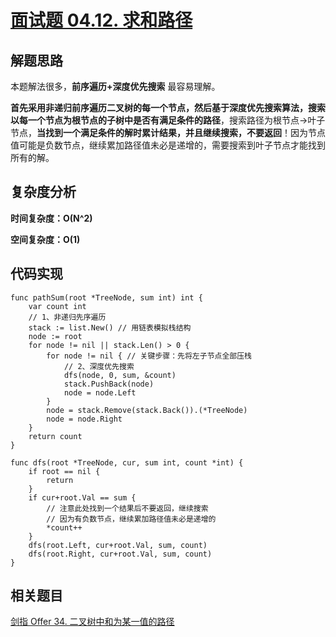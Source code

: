 # [面试题 04.12. 求和路径](https://leetcode-cn.com/problems/paths-with-sum-lcci/)

## 解题思路

本题解法很多，**前序遍历+深度优先搜索** 最容易理解。

**首先采用非递归前序遍历二叉树的每一个节点，然后基于深度优先搜索算法，搜索以每一个节点为根节点的子树中是否有满足条件的路径**，搜索路径为根节点->叶子节点，**当找到一个满足条件的解时累计结果，并且继续搜索，不要返回**！因为节点值可能是负数节点，继续累加路径值未必是递增的，需要搜索到叶子节点才能找到所有的解。

## 复杂度分析

**时间复杂度：O(N^2)**

**空间复杂度：O(1)** 

## 代码实现

```golang
func pathSum(root *TreeNode, sum int) int {
	var count int
	// 1、非递归先序遍历
	stack := list.New() // 用链表模拟栈结构
	node := root
	for node != nil || stack.Len() > 0 {
		for node != nil { // 关键步骤：先将左子节点全部压栈
			// 2、深度优先搜索
			dfs(node, 0, sum, &count)
			stack.PushBack(node)
			node = node.Left
		}
		node = stack.Remove(stack.Back()).(*TreeNode)
		node = node.Right
	}
	return count
}

func dfs(root *TreeNode, cur, sum int, count *int) {
	if root == nil {
		return
	}
	if cur+root.Val == sum {
		// 注意此处找到一个结果后不要返回，继续搜索
		// 因为有负数节点，继续累加路径值未必是递增的
		*count++
	}
	dfs(root.Left, cur+root.Val, sum, count)
	dfs(root.Right, cur+root.Val, sum, count)
}
```

## 相关题目

[剑指 Offer 34. 二叉树中和为某一值的路径](https://github.com/WTongStudio/LeetCode/blob/master/数据结构/树/剑指%20Offer%2034.%20二叉树中和为某一值的路径.md)